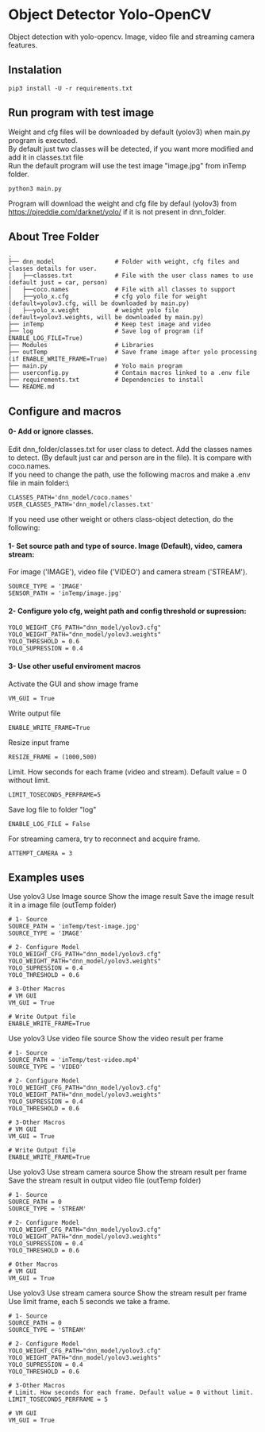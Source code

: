 # Object Detector Yolo-OpenCV

Object detection with yolo-opencv. Image, video file and streaming camera features.

## Instalation
```
pip3 install -U -r requirements.txt
```

## Run program with test image

Weight and cfg files will be downloaded by default (yolov3) when main.py program is executed.\
By default just two classes will be detected, if you want more modified and add it in classes.txt file \
Run the default program will use the test image "image.jpg" from inTemp folder.
```
python3 main.py
```
Program will download the weight and cfg file by defaul (yolov3) from https://pjreddie.com/darknet/yolo/ if it is not present in dnn_folder.


## About Tree Folder
    .
    ├── dnn_model                 # Folder with weight, cfg files and classes details for user.
    │   ├──classes.txt            # File with the user class names to use (default just = car, person)
    │   ├──coco.names             # File with all classes to support
    │   ├──yolo_x.cfg             # cfg yolo file for weight (default=yolov3.cfg, will be downloaded by main.py)
    │   ├──yolo_x.weight          # weight yolo file (default=yolov3.weights, will be downloaded by main.py)
    ├── inTemp                    # Keep test image and video
    ├── log                       # Save log of program (if ENABLE_LOG_FILE=True)
    ├── Modules                   # Libraries
    ├── outTemp                   # Save frame image after yolo processing (if ENABLE_WRITE_FRAME=True)
    ├── main.py                   # Yolo main program
    ├── userconfig.py             # Contain macros linked to a .env file
    ├── requirements.txt          # Dependencies to install 
    └── README.md

## Configure and macros
#### 0- Add or ignore classes.
Edit dnn_folder/classes.txt for user class to detect. Add the classes names to detect. (By default just car and person are in the file). It is compare with coco.names.\
If you need to change the path, use the following macros and make a .env file in main folder:\
```
CLASSES_PATH='dnn_model/coco.names'
USER_CLASSES_PATH='dnn_model/classes.txt'
```
If you need use other weight or others class-object detection, do the following:
#### 1- Set source path and type of source. Image (Default), video, camera stream:
For image ('IMAGE'), video file ('VIDEO') and camera stream ('STREAM').
```
SOURCE_TYPE = 'IMAGE'
SENSOR_PATH = 'inTemp/image.jpg'
```
#### 2- Configure yolo cfg, weight path and config threshold or supression:
```
YOLO_WEIGHT_CFG_PATH="dnn_model/yolov3.cfg"
YOLO_WEIGHT_PATH="dnn_model/yolov3.weights"
YOLO_THRESHOLD = 0.6
YOLO_SUPRESSION = 0.4
```
#### 3- Use other useful enviroment macros
Activate the GUI and show image frame
```
VM_GUI = True
```
Write output file
```
ENABLE_WRITE_FRAME=True
```
Resize input frame
```
RESIZE_FRAME = (1000,500)
```
Limit. How seconds for each frame (video and stream). Default value = 0 without limit.
```
LIMIT_TOSECONDS_PERFRAME=5
```
Save log file to folder "log"
```
ENABLE_LOG_FILE = False
```
For streaming camera, try to reconnect and acquire frame.
```
ATTEMPT_CAMERA = 3
```
## Examples uses
Use yolov3
Use Image source
Show the image result
Save the image result it in a image file (outTemp folder)
```
# 1- Source
SOURCE_PATH = 'inTemp/test-image.jpg'
SOURCE_TYPE = 'IMAGE'

# 2- Configure Model
YOLO_WEIGHT_CFG_PATH="dnn_model/yolov3.cfg"
YOLO_WEIGHT_PATH="dnn_model/yolov3.weights"
YOLO_SUPRESSION = 0.4
YOLO_THRESHOLD = 0.6

# 3-Other Macros
# VM GUI
VM_GUI = True

# Write Output file
ENABLE_WRITE_FRAME=True
```
Use yolov3
Use video file source
Show the video result per frame
```
# 1- Source
SOURCE_PATH = 'inTemp/test-video.mp4'
SOURCE_TYPE = 'VIDEO'

# 2- Configure Model
YOLO_WEIGHT_CFG_PATH="dnn_model/yolov3.cfg"
YOLO_WEIGHT_PATH="dnn_model/yolov3.weights"
YOLO_SUPRESSION = 0.4
YOLO_THRESHOLD = 0.6

# 3-Other Macros
# VM GUI
VM_GUI = True

# Write Output file
ENABLE_WRITE_FRAME=True
```
Use yolov3
Use stream camera source
Show the stream result per frame
Save the stream result in output video file (outTemp folder)
```
# 1- Source
SOURCE_PATH = 0
SOURCE_TYPE = 'STREAM'

# 2- Configure Model
YOLO_WEIGHT_CFG_PATH="dnn_model/yolov3.cfg"
YOLO_WEIGHT_PATH="dnn_model/yolov3.weights"
YOLO_SUPRESSION = 0.4
YOLO_THRESHOLD = 0.6

# Other Macros
# VM GUI
VM_GUI = True
```
Use yolov3
Use stream camera source
Show the stream result per frame
Use limit frame, each 5 seconds we take a frame.
```
# 1- Source
SOURCE_PATH = 0
SOURCE_TYPE = 'STREAM'

# 2- Configure Model
YOLO_WEIGHT_CFG_PATH="dnn_model/yolov3.cfg"
YOLO_WEIGHT_PATH="dnn_model/yolov3.weights"
YOLO_SUPRESSION = 0.4
YOLO_THRESHOLD = 0.6

# 3-Other Macros
# Limit. How seconds for each frame. Default value = 0 without limit.
LIMIT_TOSECONDS_PERFRAME = 5

# VM GUI
VM_GUI = True
```
